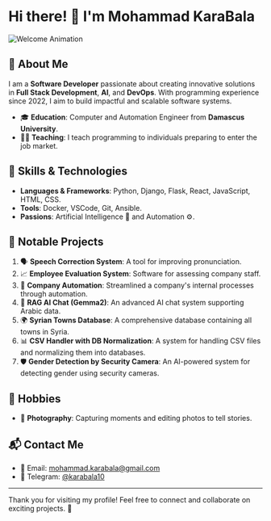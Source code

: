# Hi there! 👋 I'm Mohammad KaraBala

![Welcome Animation](https://media.giphy.com/media/3o7abKhOpu0NwenH3O/giphy.gif)

## 🌟 About Me
I am a **Software Developer** passionate about creating innovative solutions in **Full Stack Development**, **AI**, and **DevOps**. With programming experience since 2022, I aim to build impactful and scalable software systems.

- 🎓 **Education**: Computer and Automation Engineer from **Damascus University**.
- 🧑‍🏫 **Teaching**: I teach programming to individuals preparing to enter the job market.

## 🔧 Skills & Technologies
- **Languages & Frameworks**: Python, Django, Flask, React, JavaScript, HTML, CSS.
- **Tools**: Docker, VSCode, Git, Ansible.
- **Passions**: Artificial Intelligence 🤖 and Automation ⚙️.

## 🌟 Notable Projects
1. 🗣️ **Speech Correction System**: A tool for improving pronunciation.
2. 📈 **Employee Evaluation System**: Software for assessing company staff.
3. 🤖 **Company Automation**: Streamlined a company's internal processes through automation.
4. 💬 **RAG AI Chat (Gemma2)**: An advanced AI chat system supporting Arabic data.
5. 🌍 **Syrian Towns Database**: A comprehensive database containing all towns in Syria.
6. 📊 **CSV Handler with DB Normalization**: A system for handling CSV files and normalizing them into databases.
7. 🛡️ **Gender Detection by Security Camera**: An AI-powered system for detecting gender using security cameras.

## 🎨 Hobbies
- 📸 **Photography**: Capturing moments and editing photos to tell stories.

## 📬 Contact Me
- 📧 Email: [mohammad.karabala@gmail.com](mailto:mohammad.karabala@gmail.com)
- 💬 Telegram: [@karabala10](https://t.me/karabala10)

---

Thank you for visiting my profile! Feel free to connect and collaborate on exciting projects. 🚀
